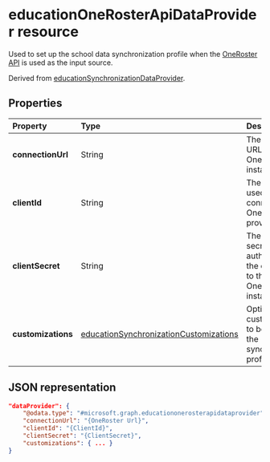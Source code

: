 # educationOneRosterApiDataProvider resource

Used to set up the school data synchronization profile when the [OneRoster API](https://www.imsglobal.org/activity/onerosterlis) is used as the input source.

Derived from [educationSynchronizationDataProvider](educationsynchronizationdataprovider.md).

## Properties

| Property | Type | Description |
|:-|:-|:-|
| **connectionUrl** | String | The connection URL to the OneRoster instance. |
| **clientId** | String |  The client ID used to connect to the OneRoster provider. |
| **clientSecret** | String |  The client secret to authenticate the connection to the OneRoster instance. |
| **customizations** | [educationSynchronizationCustomizations](educationsynchronizationcustomizations.md) | Optional customization to be applied to the synchronization profile.|

## JSON representation

```json
"dataProvider": {
    "@odata.type": "#microsoft.graph.educationonerosterapidataprovider",
    "connectionUrl": "{OneRoster Url}",
    "clientId": "{ClientId}",
    "clientSecret": "{ClientSecret}",
    "customizations": { ... }
}
```
